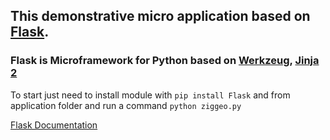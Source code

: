 ## This demonstrative micro application based on [Flask](http://flask.pocoo.org/).
### Flask is Microframework for Python based on [Werkzeug](http://werkzeug.pocoo.org/), [Jinja 2](http://jinja.pocoo.org/)

To start just need to install module with `pip install Flask` and from application folder and run a command `python ziggeo.py`

[Flask Documentation](http://flask.pocoo.org/docs/)
